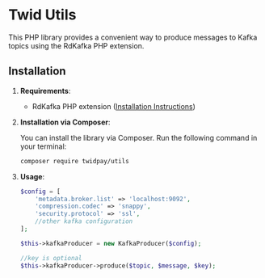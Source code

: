 # Twid Utils
This PHP library provides a convenient way to produce messages to Kafka topics using the RdKafka PHP extension.

## Installation

1. **Requirements**:
    - RdKafka PHP extension ([Installation Instructions](https://github.com/arnaud-lb/php-rdkafka#installation))

2. **Installation via Composer**:

   You can install the library via Composer. Run the following command in your terminal:

   ```bash
   composer require twidpay/utils
   ```
3. **Usage**:
    
    ```php
    $config = [
        'metadata.broker.list' => 'localhost:9092',
        'compression.codec' => 'snappy',
        'security.protocol' => 'ssl',
        //other kafka configuration
    ];
   
    $this->kafkaProducer = new KafkaProducer($config);

   //key is optional
    $this->kafkaProducer->produce($topic, $message, $key);
   ```
